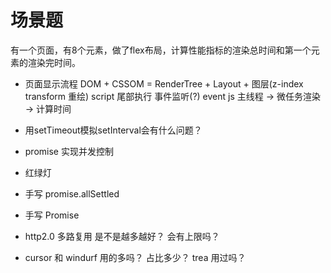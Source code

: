# 场景题
有一个页面，有8个元素，做了flex布局，计算性能指标的渲染总时间和第一个元素的渲染完时间。

- 页面显示流程
  DOM + CSSOM = RenderTree + Layout + 图层(z-index transform 重绘)
  script 尾部执行
  事件监听(?)
  event
  js 主线程 -> 微任务渲染 -> 计算时间

- 用setTimeout模拟setInterval会有什么问题？
- promise 实现并发控制
- 红绿灯
- 手写 promise.allSettled
- 手写 Promise
- http2.0 多路复用 是不是越多越好？ 会有上限吗？
- cursor 和 windurf 用的多吗？ 占比多少？ trea 用过吗？